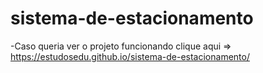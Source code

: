 # sistema-de-estacionamento
-Caso queria ver o projeto funcionando clique aqui => https://estudosedu.github.io/sistema-de-estacionamento/
